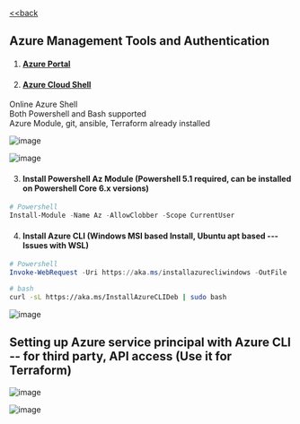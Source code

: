 [<<back](index.md)
## Azure Management Tools and Authentication

1. #### [Azure Portal](https://portal.azure.com/) 
2. #### [Azure Cloud Shell](https://shell.azure.com/)
Online Azure Shell  
Both Powershell and Bash supported  
Azure Module, git, ansible, Terraform already installed  

![image](https://user-images.githubusercontent.com/13016162/71394577-27719280-2638-11ea-8d98-d2aeec5bf498.png)

![image](https://user-images.githubusercontent.com/13016162/71394857-6e13bc80-2639-11ea-8de5-258a03d0f5f0.png)


3. #### Install Powershell Az Module (Powershell 5.1 required, can be installed on Powershell Core 6.x versions)  

```powershell
# Powershell
Install-Module -Name Az -AllowClobber -Scope CurrentUser
```


4. #### Install Azure CLI (Windows MSI based Install, Ubuntu apt based --- Issues with WSL)

```powershell
# Powershell
Invoke-WebRequest -Uri https://aka.ms/installazurecliwindows -OutFile .\AzureCLI.msi; Start-Process msiexec.exe -Wait -ArgumentList '/I AzureCLI.msi /quiet'
```

```bash
# bash
curl -sL https://aka.ms/InstallAzureCLIDeb | sudo bash
```

![image](https://user-images.githubusercontent.com/13016162/71341172-1a449d00-257f-11ea-84aa-3d0e17c102b7.png)


## Setting up Azure service principal with Azure CLI -- for third party, API access (Use it for Terraform)

![image](https://user-images.githubusercontent.com/13016162/71341098-ed908580-257e-11ea-9ba7-375a65a7dbe9.png)

![image](https://user-images.githubusercontent.com/13016162/71341855-0f8b0780-2581-11ea-9f22-89e94dbd956a.png)
